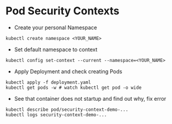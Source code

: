 # Pod Security Contexts

* Create your personal Namespace

```shell
kubectl create namespace <YOUR_NAME>
```

* Set default namespace to context

```shell
kubectl config set-context --current --namespace=<YOUR_NAME>
```

* Apply Deployment and check creating Pods
  
```shell
kubectl apply -f deployment.yaml
kubectl get pods -w # watch kubectl get pod -o wide
```

* See that container does not startup and find out why, fix error

```shell
kubectl describe pod/security-context-demo-...
kubectl logs security-context-demo-...
```
